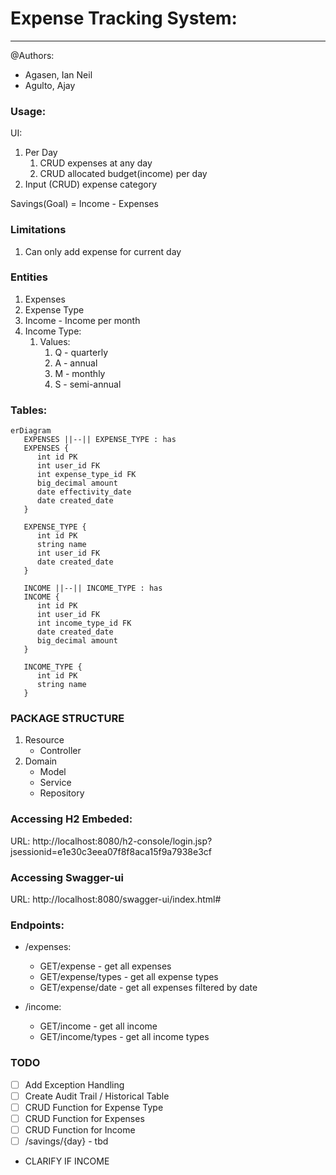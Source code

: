 # Expense Tracking System:

---

@Authors:

- Agasen, Ian Neil
- Agulto, Ajay

### Usage:

UI:

1. Per Day
   1. CRUD expenses at any day
   2. CRUD allocated budget(income) per day
2. Input (CRUD) expense category

Savings(Goal) = Income - Expenses

### Limitations

1.  Can only add expense for current day

### Entities

1. Expenses
2. Expense Type
3. Income - Income per month
4. Income Type:
   1. Values:
      1. Q - quarterly
      2. A - annual
      3. M - monthly
      4. S - semi-annual

### Tables:

```mermaid
erDiagram
   EXPENSES ||--|| EXPENSE_TYPE : has
   EXPENSES {
      int id PK
      int user_id FK
      int expense_type_id FK
      big_decimal amount
      date effectivity_date
      date created_date
   }

   EXPENSE_TYPE {
      int id PK
      string name
      int user_id FK
      date created_date
   }

   INCOME ||--|| INCOME_TYPE : has
   INCOME {
      int id PK
      int user_id FK
      int income_type_id FK
      date created_date
      big_decimal amount
   }

   INCOME_TYPE {
      int id PK
      string name
   }

```

### PACKAGE STRUCTURE

1. Resource
   - Controller
2. Domain
   - Model
   - Service
   - Repository

### Accessing H2 Embeded:

URL: http://localhost:8080/h2-console/login.jsp?jsessionid=e1e30c3eea07f8f8aca15f9a7938e3cf

### Accessing Swagger-ui

URL: http://localhost:8080/swagger-ui/index.html#

### Endpoints:

- /expenses:
  - GET/expense - get all expenses
  - GET/expense/types - get all expense types
  - GET/expense/date - get all expenses filtered by date
  
- /income:
  - GET/income - get all income
  - GET/income/types - get all income types

### TODO

- [ ] Add Exception Handling
- [ ] Create Audit Trail / Historical Table
- [ ] CRUD Function for Expense Type
- [ ] CRUD Function for Expenses
- [ ] CRUD Function for Income
- [ ] /savings/{day} - tbd
- CLARIFY IF INCOME 
